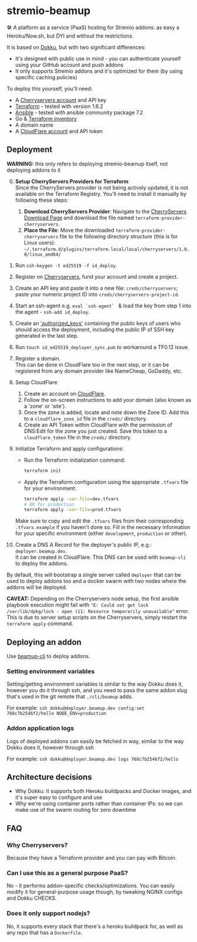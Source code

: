 # stremio-beamup
🛠️ A platform as a service (PaaS) hosting for Stremio addons: as easy a Heroku/Now.sh, but DYI and without the restrictions.

It is based on [Dokku](https://github.com/dokku/dokku), but with two significant differences:
* It's designed with public use in mind - you can authenticate yourself using your GitHub account and push addons
* It only supports Stremio addons and it's optimized for them (by using specific caching policies)


To deploy this yourself, you'll need:

* A [Cherryservers account](https://portal.cherryservers.com/#/register) and API key
* [Terraform](https://www.terraform.io/downloads.html) - tested with version 1.6.2
* [Ansible](https://docs.ansible.com/ansible/latest/installation_guide/intro_installation.html) - tested with ansible community package 7.2
* Go & [Terraform inventory](https://github.com/adammck/terraform-inventory)
* A domain name
* A [CloudFlare account](https://www.cloudflare.com/) and API token

## Deployment

**WARNING:** this only refers to deploying stremio-beamup itself, not deploying addons to it

0. **Setup CherryServers Providers for Terraform**  
Since the CherryServers provider is not being actively updated, it is not available on the Terraform Registry. You'll need to install it manually by following these steps:
    1. **Download CherryServers Provider**: Navigate to the [CherryServers Download Page](http://downloads.cherryservers.com/other/terraform/) and download the file named `terraform-provider-cherryservers`.
    2. **Place the File**: Move the downloaded `terraform-provider-cherryservers` file to the following directory structure (this is for Linux users):  
    `~/.terraform.d/plugins/terraform.local/local/cherryservers/1.0.0/linux_amd64/`
1. Run `ssh-keygen -t ed25519 -f id_deploy`.
2. Register on [Cherryservers](https://cherryservers.com), fund your account and create a project.
3. Create an API key and paste it into a new file: `creds/cherryservers`; paste your numeric project ID into `creds/cherryservers-project-id`.
4. Start an ssh-agent e.g. ``eval `ssh-agent` `` & load the key from step 1 into the agent - `ssh-add id_deploy`.
5. Create an ['authorized_keys'](https://www.ssh.com/ssh/authorized_keys/) containing the public keys of users who should access the deployment, including the public IP of SSH key generated in the last step.
6. Run `touch id_ed25519_deployer_sync.pub` to workaround a TF0.12 issue.
7. Register a domain.  
This can be done in CloudFlare too in the next step, or it can be registered from any domain provider like NameCheap, GoDaddy, etc.
8. Setup CloudFlare
    1. Create an account on [CloudFlare](https://www.cloudflare.com).
    2. Follow the on-screen instructions to add your domain (also known as a 'zone' or 'site').
    3. Once the zone is added, locate and note down the Zone ID. Add this to a `cloudflare_zone_id` file in the `creds/` directory.
    4. Create an API Token within CloudFlare with the permission of DNS:Edit for the zone you just created. Save this token to a `cloudflare_token` file in the `creds/` directory.

10. Initialize Terraform and apply configurations:
    - Run the Terraform initialization command:
      ```bash
      terraform init
      ```
    - Apply the Terraform configuration using the appropriate `.tfvars` file for your environment:
      ```bash
      terraform apply -var-file=dev.tfvars
      # OR for production
      terraform apply -var-file=prod.tfvars
      ```
    Make sure to copy and edit the `.tfvars` files from their corresponding `.tfvars.example` if you haven't done so. Fill in the necessary information for your specific environment (either `development`, `production` or other).  
9. Create a DNS A Record for the deployer's public IP, e.g.: `deployer.beamup.dev`.  
It can be created in CloudFlare. This DNS can be used with `beamup-cli` to deploy the addons.

By default, this will bootstrap a single server called `deployer` that can be used to deploy addons too and a docker swarm with two nodes where the addons will be deployed.

**CAVEAT:** Depending on the Cherryservers node setup, the first ansible playbook execution might fail with `"E: Could not get lock /var/lib/dpkg/lock - open (11: Resource temporarily unavailable"` error. This is due to server setup scripts on the Cherryservers, simply restart the `terraform apply` command.

## Deploying an addon

Use [beamup-cli](https://github.com/Stremio/stremio-beamup-cli) to deploy addons.

### Setting environment variables
Setting/getting environment variables is similar to the way Dokku does it, however you do it through ssh, and you need to pass the same addon slug that's used in the git remote that `./cli/beamup` adds.

For example: `ssh dokku@deployer.beamup.dev config:set 768c7b2546f2/hello NODE_ENV=production`

### Addon application logs
Logs of deployed addons can easily be fetched in way, similar to the way Dokku does it, however through ssh

For example: `ssh dokku@deployer.beamup.dev logs 768c7b2546f2/hello`

## Architecture decisions

* Why Dokku: it supports both Heroku buildpacks and Docker images, and it's super easy to configure and use
* Why we're using container ports rather than container IPs: so we can make use of the swarm routing for zero downtime

## FAQ

### Why Cherryservers?
Because they have a Terraform provider and you can pay with Bitcoin.

### Can I use this as a general purpose PaaS?
No - it performs addon-specific checks/optimizations. You can easily modify it for general-purpose usage though, by tweaking NGINX configs and Dokku CHECKS.

### Does it only support nodejs?
No, it supports every stack that there's a heroku buildpack for, as well as any repo that has a `Dockerfile`.
